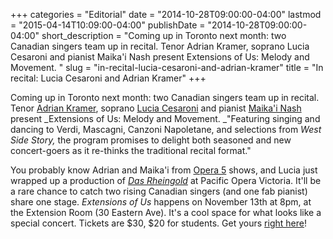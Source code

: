 +++
categories = "Editorial"
date = "2014-10-28T09:00:00-04:00"
lastmod = "2015-04-14T10:09:00-04:00"
publishDate = "2014-10-28T09:00:00-04:00"
short_description = "Coming up in Toronto next month: two Canadian singers team up in recital. Tenor Adrian Kramer, soprano Lucia Cesaroni and pianist Maika&#039;i Nash present Extensions  of Us: Melody and Movement. "
slug = "in-recital-lucia-cesaroni-and-adrian-kramer"
title = "In recital: Lucia Cesaroni and Adrian Kramer"
+++

Coming up in Toronto next month: two Canadian singers team up in recital. Tenor [Adrian Kramer](https://twitter.com/aitkramer), soprano [Lucia Cesaroni](http://luciacesaroni.com/#) and pianist [Maika'i Nash](http://maikai.ca/biography/) present _Extensions of Us: Melody and Movement. _"Featuring singing and dancing to Verdi, Mascagni, Canzoni Napoletane, and selections from _West Side Story,_ the program promises to delight both seasoned and new concert-goers as it re-thinks the traditional recital format."

You probably know Adrian and Maika'i from [Opera 5](/in-review-offenbachhahn/) shows, and Lucia just wrapped up a production of [_Das Rheingold_](http://www.pov.bc.ca/bios/cesaroni.html) at Pacific Opera Victoria. It'll be a rare chance to catch two rising Canadian singers (and one fab pianist) share one stage. _Extensions of Us_ happens on November 13th at 8pm, at the Extension Room (30 Eastern Ave). It's a cool space for what looks like a special concert. Tickets are $30, $20 for students. Get yours [right here](http://luciacesaroni.com/#upcoming)!
